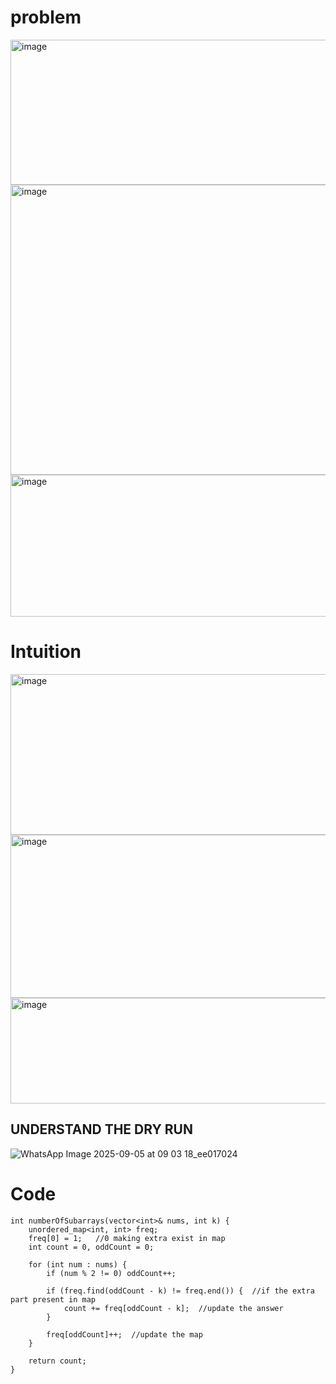 # problem 
<img width="1131" height="232" alt="image" src="https://github.com/user-attachments/assets/cb14da7f-5f26-4e6c-b191-fec87240a0e2" />
<img width="1069" height="464" alt="image" src="https://github.com/user-attachments/assets/df545c2f-04ae-4405-ba48-e3251978e638" />
<img width="844" height="227" alt="image" src="https://github.com/user-attachments/assets/bbebc144-4563-4ad9-9642-ee2a5595897b" />


# Intuition
<img width="1151" height="257" alt="image" src="https://github.com/user-attachments/assets/8fba6146-aaa2-4ff4-b3f5-e5e44de9ddc2" />
<img width="1123" height="261" alt="image" src="https://github.com/user-attachments/assets/8dfa12b9-a950-46b9-a755-34f178cefbb2" />
<img width="673" height="169" alt="image" src="https://github.com/user-attachments/assets/e5958643-8657-4304-a9d2-72d57939f7c8" />

## UNDERSTAND THE DRY RUN
![WhatsApp Image 2025-09-05 at 09 03 18_ee017024](https://github.com/user-attachments/assets/d2d331ad-bd76-4775-ad94-68ff06d34b82)

# Code
```
int numberOfSubarrays(vector<int>& nums, int k) {
    unordered_map<int, int> freq;
    freq[0] = 1;   //0 making extra exist in map
    int count = 0, oddCount = 0;

    for (int num : nums) {
        if (num % 2 != 0) oddCount++;

        if (freq.find(oddCount - k) != freq.end()) {  //if the extra part present in map
            count += freq[oddCount - k];  //update the answer
        }

        freq[oddCount]++;  //update the map
    }

    return count;
}
```
